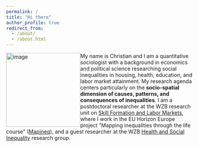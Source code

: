 ```yaml
---
permalink: /
title: "Hi there"
author_profile: true
redirect_from: 
  - /about/
  - /about.html
---
```



<img src="http://christian-koenig.github.io/images/pic2.JPG" alt="image" style="float:left" width="200"/>


My name is Christian and I am a quantitative sociologist with a background in economics and political science researching social inequalities in housing, health, education, and labor market attainment. My research agenda centers particularly on the **socio-spatial dimension of causes, patterns, and consequences of inequalities**.
I am a postdoctoral researcher at the WZB research unit on [Skill Formation and Labor Markets](https://wzb.eu/en/research/dynamics-of-social-inequalities/skill-formation-and-labor-markets), where I work in the EU Horizon Europe project "Mapping inequalities through the life course" ([Mapineq](https://mapineq.eu/)), and a guest researcher at the WZB [Health and Social Inequality](https://wzb.eu/en/research/dynamics-of-social-inequalities/health-and-social-inequality) research group. 
